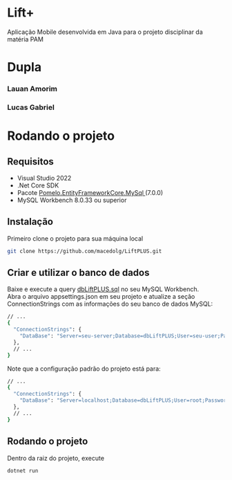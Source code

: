 <h1>Lift+  </h1>  
Aplicação Mobile desenvolvida em Java para o projeto disciplinar da matéria PAM
        <div>
        <h1> Dupla </h1>
        <h3> Lauan Amorim </h3>
        <h3> Lucas Gabriel </h3>
        </div>

# Rodando o projeto
## Requisitos
<ul>
        <li>Visual Studio 2022</li>
        <li>.Net Core SDK</li>
        <li>Pacote <a href="https://www.nuget.org/packages/Pomelo.EntityFrameworkCore.MySql" target="_blank">Pomelo.EntityFrameworkCore.MySql </a>(7.0.0)</li>
        <li>MySQL Workbench 8.0.33 ou superior</li>
</ul>

## Instalação

Primeiro clone o projeto para sua máquina local

```bash
git clone https://github.com/macedolg/LiftPLUS.git
```
## Criar e utilizar o banco de dados
Baixe e execute a query <a href="https://github.com/macedolg/LiftPLUS/blob/main/dbLiftPLUS.sql" target="_blank">dbLiftPLUS.sql</a> no seu MySQL Workbench. <br/>
Abra o arquivo appsettings.json em seu projeto e atualize a seção ConnectionStrings com as informações do seu banco de dados MySQL:
```bash
// ...
{
  "ConnectionStrings": {
    "DataBase": "Server=seu-server;Database=dbLiftPLUS;User=seu-user;Password=12345678;Port=3306;"
  },
  // ...
}
```
Note que a configuração padrão do projeto está para:
```bash
// ...
{
  "ConnectionStrings": {
    "DataBase": "Server=localhost;Database=dbLiftPLUS;User=root;Password=12345678;Port=3306;"
  },
  // ...
}
```

## Rodando o projeto
Dentro da raiz do projeto, execute
```bash
dotnet run
```
